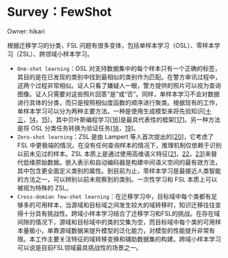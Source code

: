 # Survey：FewShot

Owner: hikari

根据迁移学习的分类，FSL 问题有很多变体，包括单样本学习（OSL）、零样本学习（ZSL）、跨领域小样本学习。

- `One-shot learning`：OSL 对支持数据集中的每个样本只有一个正确的标签，其目的是在已发现的类别中找到最相似的类别作为匹配。在警方审讯过程中，这两个过程非常相似。证人只看了嫌疑人一眼，警方提供的照片可以视为查询图像。证人只需要对这些照片回答“是”或“否”。同样，单样本学习不会对数据进行具体的分类，而只是按照相似度函数的顺序进行聚类。根据现有的工作，单样本学习可以分为两种主要方法。一种是使用生成模型来将先验知识[[十三](https://ar5iv.labs.arxiv.org/html/2205.06743?_immersive_translate_auto_translate=1#bib.bib13)，[14](https://ar5iv.labs.arxiv.org/html/2205.06743?_immersive_translate_auto_translate=1#bib.bib14)，[15](https://ar5iv.labs.arxiv.org/html/2205.06743?_immersive_translate_auto_translate=1#bib.bib15)]，其中贝叶斯编程学习[[16](https://ar5iv.labs.arxiv.org/html/2205.06743?_immersive_translate_auto_translate=1#bib.bib16)]是最具代表性的框架[[17](https://ar5iv.labs.arxiv.org/html/2205.06743?_immersive_translate_auto_translate=1#bib.bib17)]。另一种方法是将 OSL 分类任务转换为验证任务[[18](https://ar5iv.labs.arxiv.org/html/2205.06743?_immersive_translate_auto_translate=1#bib.bib18)，[19](https://ar5iv.labs.arxiv.org/html/2205.06743?_immersive_translate_auto_translate=1#bib.bib19)]。
- `Zero-shot learning`：ZSL 是由 Lampert 等人首次提出的[[20](https://ar5iv.labs.arxiv.org/html/2205.06743?_immersive_translate_auto_translate=1#bib.bib20)]，它考虑了 FSL 中更极端的情况。在没有任何查询样本的情况下，推理机制仅依赖于识别以前未见过的样本。ZSL 本质上是通过使用高维语义特征[[21](https://ar5iv.labs.arxiv.org/html/2205.06743?_immersive_translate_auto_translate=1#bib.bib21)，[22](https://ar5iv.labs.arxiv.org/html/2205.06743?_immersive_translate_auto_translate=1#bib.bib22)，[23](https://ar5iv.labs.arxiv.org/html/2205.06743?_immersive_translate_auto_translate=1#bib.bib23)]来替代低维原始数据。嵌入表示和自动编码器是构建中间语义空间的最有效方法，其中包含更全面定义类别的属性。到目前为止，零样本学习是最接近人类智能的方法之一，可以辨别以前未观察到的类别。一次性学习和 FSL 本质上可以被视为特殊的 ZSL。
- `Cross-domian few-shot learning`：在迁移学习中，目标域中每个类都有足够多的可用样本，当源域和目标域之间发生较大的域转移时，知识迁移往往变得十分具有挑战性。跨域小样本学习结合了迁移学习和FSL的挑战。在存在域间隙的情况下，源域和目标域中的类的交集为空，而目标域中每个类的可用样本量极小，单靠源域数据来提升模型的泛化能力，对模型的性能提升非常有限。本工作主要关注特征的域转移变换和辅助数据集的构建。跨域小样本学习可以说是目前FSL领域最具挑战性的场景之一。